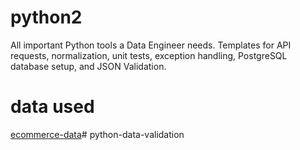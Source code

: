 # python2
 All important Python tools a Data Engineer needs. Templates for API requests, normalization, unit tests, exception handling, PostgreSQL database setup, and JSON Validation. 

# data used
[ecommerce-data](https://www.kaggle.com/carrie1/ecommerce-data)# python-data-validation
